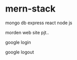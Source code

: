 # mern-stack

mongo db
express
react
node js


morden web site pjt..

google login

google logout


